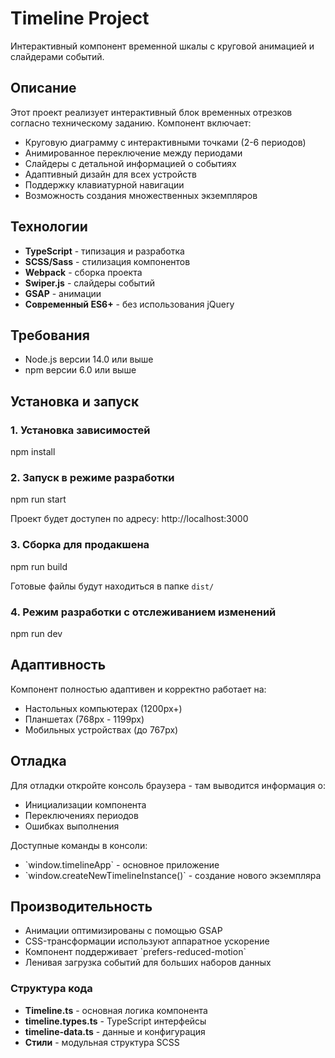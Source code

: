 # Timeline Project

Интерактивный компонент временной шкалы с круговой анимацией и слайдерами событий.

## Описание

Этот проект реализует интерактивный блок временных отрезков согласно техническому заданию. Компонент включает:

- Круговую диаграмму с интерактивными точками (2-6 периодов)
- Анимированное переключение между периодами
- Слайдеры с детальной информацией о событиях
- Адаптивный дизайн для всех устройств
- Поддержку клавиатурной навигации
- Возможность создания множественных экземпляров

## Технологии

- **TypeScript** - типизация и разработка
- **SCSS/Sass** - стилизация компонентов
- **Webpack** - сборка проекта
- **Swiper.js** - слайдеры событий
- **GSAP** - анимации
- **Современный ES6+** - без использования jQuery

## Требования

- Node.js версии 14.0 или выше
- npm версии 6.0 или выше

## Установка и запуск

### 1. Установка зависимостей

npm install

### 2. Запуск в режиме разработки

npm run start

Проект будет доступен по адресу: http://localhost:3000

### 3. Сборка для продакшена

npm run build

Готовые файлы будут находиться в папке `dist/`

### 4. Режим разработки с отслеживанием изменений

npm run dev
  
## Адаптивность

Компонент полностью адаптивен и корректно работает на:
- Настольных компьютерах (1200px+)
- Планшетах (768px - 1199px) 
- Мобильных устройствах (до 767px)

## Отладка

Для отладки откройте консоль браузера - там выводится информация о:
- Инициализации компонента
- Переключениях периодов
- Ошибках выполнения

Доступные команды в консоли:
- \`window.timelineApp\` - основное приложение
- \`window.createNewTimelineInstance()\` - создание нового экземпляра

## Производительность

- Анимации оптимизированы с помощью GSAP
- CSS-трансформации используют аппаратное ускорение
- Компонент поддерживает \`prefers-reduced-motion\`
- Ленивая загрузка событий для больших наборов данных

### Структура кода

- **Timeline.ts** - основная логика компонента
- **timeline.types.ts** - TypeScript интерфейсы
- **timeline-data.ts** - данные и конфигурация
- **Стили** - модульная структура SCSS
